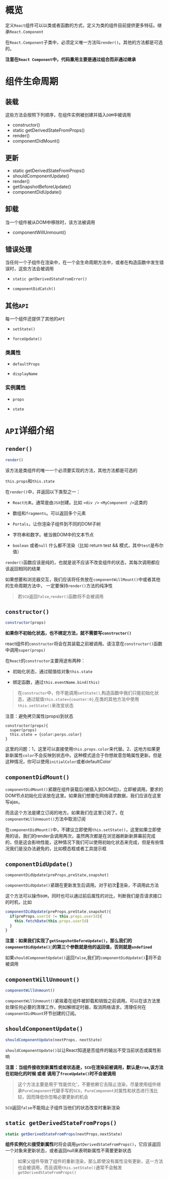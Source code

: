 # 概览

定义`React`组件可以以类或者函数的方式，定义为类的组件目前提供更多特征。继承`React.Component`

在`React.Component`子类中，必须定义唯一方法叫`render()`。其他的方法都是可选的。

**注意在`React Component`中，代码重用主要是通过组合而非通过继承**


#  组件生命周期

## 装载

这些方法会按照下列顺序，在组件实例被创建并插入`DOM`中被调用

+  constructor()
+  static getDerivedStateFromProps()
+  render()
+  componentDidMount()


## 更新

+ static getDerivedStateFromProps()
+ shouldComponentUpdate()
+ render()
+ getSnapshotBeforeUpdate()
+ componentDidUpdate()


## 卸载

当一个组件被从DOM中移除时，该方法被调用

+ componentWillUnmount()

## 错误处理

当任何一个子组件在渲染中，在一个会生命周期方法中，或者在构造函数中发生错误时，这些方法会被调用

+ `static getDerivedStateFromError()`

+ `componentDidCatch()`

## 其他`API`

每一个组件还提供了其他的`API`

+ `setState()`

+ `forceUpdate()`

### 类属性

+ `defaultProps`

+ `displayName`

### 实例属性

+ `props`

+ `state`


# `API`详细介绍


## `render()`

```javascript
render()
```

该方法是类组件的唯一一个必须要实现的方法，其他方法都是可选的

`this.props`和`this.state`

在`render()`中，并返回以下类型之一：

+ `React元素`。通常是由`JSX`创建。比如 `<div />` `<MyComponent />`这类的

+ 数组和`fragments`。可以返回多个元素

+ `Portals`，让你渲染子组件到不同的DOM子树

+ 字符串和数字。被当做DOM中的文本节点

+ `boolean` 或者`null` 什么都不渲染（比如 return test && <Child />模式，其中`test`是布尔值）

`render()`函数应该是纯的，也就是说不应该不改变组件的状态，其每次调用都应该返回相同的结果

如果想要和浏览器交互，我们应该将任务放在`componentWillMount()`中或者其他的生命周期方法中， 一定要保持`render()`方法的纯净性

> 若`SCU`返回`false`,`render()`函数将不会被调用

## `constructor()`

```javascript
constructor(props)
```

**如果你不初始化状态，也不绑定方法，就不需要写`constructor()`**

react组件的`constructor`将会在其装载之前被调用。请注意在`constructor()`函数中调用`super(props)`

在`React`的`constructor`主要用途有两种：

+ 初始化状态，通过赋值给对象`this.state`

+ 绑定函数，通过`this.eventName.bind(this)`

> 在`constructor`中，你不能调用`setState()`,构造函数中我们只能初始化状态，通过赋值`this.state={counter:0}`,在类的其他方法中使用`this.setState()`来改变状态


注意：避免拷贝属性(props)到状态
```javascripr
constructor(props){
  super(props)
  this.state = {color:porps.color}
}
```

这里的问题：1，这里可以直接使用`this.props.color`来代替。2、这地方如果更新新属性`color`不会反映到状态中。这种模式适合于你想故意忽略属性更新。但是这种情况，你可以使用`initialColor`或者defaultColor`


##  `componentDidMount()`

`componentDidMount()`紧跟在组件装载后(被插入到DOM后)，立即被调用。要求的DOM节点初始化应该放在这里。如果我们想要在网络请求数据，我们应该在这里写ajax。

而且这个方法是建立订阅的地方。如果我们在这里订阅了。在`componentWillUnmount()`方法中取消订阅

在`componentDidMount()`中，不建议立即使用`this.setState()`，这里如果立即使用的话，我们的render会调用两次，虽然两次都是在浏览器刷新新屏幕前完成的，但是这会影响性能，这种情况下我们可以使用初始化状态来完成，但是有些情况我们是没办法避免的，比如模态框或者工具提示框


## `componentDidUpdate()`

```
componentDidUpdate(preProps,preState,snapshot)
```

`componentDidUpdate()`紧跟在更新发生后调用。对于初次渲染，不调用此方法

这个方法可以操作`DOM`，同时也可以通过前后属性的对比，判断我们是否请求接口的时机，比如

```javascript
componentDidUpdate(preProps,preState,snapshot){
  if(preProps.userId != this.props.userId){
    this.fetchDate(this.props.userId)
  }
}
```

**注意：如果我们实现了`getSnapshotBeforeUpdate()`，那么我们的`componentDidUpdate()`的第三个参数就是他的返回值，否则就是`undefined`**

如果`shouldComponentUpdate()`返回`false`,我们的`componentDidUpdate()`将不会被调用

## `componentWillUnmount()`
```javascript
componentWillUnmount()
```
`componentWillUnmount()`紧挨着在组件被卸载和销毁之前调用。可以在该方法里处理任何必要的清理工作，例如解绑定时器，取消网络请求，清理任何在`componentDidMount`环节创建的订阅。


## `shouldComponentUpdate()`

```javascript
shouldComponentUpdate(nextProps, nextState)
```

`shouldComponentUpdate()`以让React知道是否组件的输出不受当前状态或属性影响

**注意：当组件接收到新属性或者状态是，`SCU`在渲染前被调用，默认是`true`,该方法在初始化的时候 或者 调用了`froceUpdate()`时不会被调用**

> 这个方法主要是用于’性能优化‘，不要依赖它去阻止渲染，尽量使用组件继承`PureComponent`代替手写的`SCU`，`PureComponent`对属性和状态进行浅比较，因而降低你忽略必要更新的机会

`SCU`返回`false`不能阻止子组件当他们的状态改变时重新渲染

## `static getDerivedStateFromProps()`
```javascript
static getDerivedStateFromProps(nextProps,nextState)
```
**组件实例化**和**接受新属性**时将会调用`getDerivedStateFromProps()`，它应该返回一个对象来更新状态，或者返回null来表明新属性不需要更新状态

> 如果父组件导致了组件的重新渲染，那么即使没有属性没有更新，这一方法也会被调用，而且调用`this.setState()`通常不会触发`getDerivedStateFromProps()`